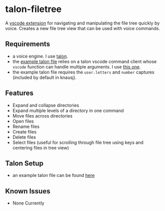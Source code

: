 # talon-filetree

A [vscode extension](https://marketplace.visualstudio.com/items?itemName=PaulSchaaf.talon-filetree) for navigating and manipulating the file tree quickly by voice.
Creates a new file tree view that can be used with voice commands.

## Requirements

-   a voice engine. I use [talon](https://talonvoice.com/).
-   the [example talon file](./tree.talon) relies on a talon vscode command client whose `vscode` function can handle multiple arguments. I use [this one](https://github.com/pokey/talon-vscode-command-client).
-   the example talon file requires the `user.letters` and `number` captures (included by default in knausj).

## Features

-   Expand and collapse directories
-   Expand multiple levels of a directory in one command
-   Move files across directories
-   Open files
-   Rename files
-   Create files
-   Delete files
-   Select files (useful for scrolling through file tree using keys and centering files in tree view)

## Talon Setup

-   an example talon file can be found [here](./tree.talon)

## Known Issues

-   None Currently
